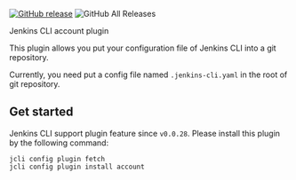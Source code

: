 [![GitHub release](https://img.shields.io/github/release/jenkins-zh/jcli-account-plugin.svg?label=release)](https://github.com/jenkins-zh/jcli-account-plugin/releases/latest)
![GitHub All Releases](https://img.shields.io/github/downloads/jenkins-zh/jcli-account-plugin/total)

Jenkins CLI account plugin

This plugin allows you put your configuration file of Jenkins CLI into a git repository.

Currently, you need put a config file named `.jenkins-cli.yaml` in the root of git repository.

## Get started

Jenkins CLI support plugin feature since `v0.0.28`. Please install this plugin by the following command:

```
jcli config plugin fetch
jcli config plugin install account
```
